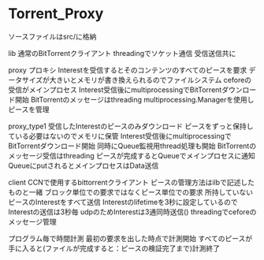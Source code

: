 # Torrent_Proxy

ソースファイルはsrc/に格納

lib 通常のBitTorrentクライアント
threadingでソケット通信 受信送信共に

proxy プロキシ Interestを受信するとそのコンテンツのすべてのピースを要求 データサイズが大きいとメモリが書き換えられるのでファイルシステム
ceforeの受信がメインプロセス
Interest受信後にmultiprocessingでBitTorrentダウンロード開始 
BitTorrentのメッセージはthreading
multiprocessing.Managerを使用しピースを管理

proxy_type1 受信したInterestのピースのみダウンロード ピースをずっと保持している必要はないのでメモリに保管
Interest受信後にmultiprocessingでBitTorrentダウンロード開始
同時にQueue監視用thread処理も開始
BitTorrentのメッセージ受信はthreading
ピースが完成するとQueueでメインプロセスに通知
QueueにputされるとメインプロセスはData送信

client CCNで使用するbittorrentクライアント ピースの管理方法はilbで記述したものと一緒 ブロック単位での要求ではなくピース単位での要求 所持していないピースのInterestをすべて送信 
Interestのlifetimeを3秒に設定しているのでInterestの送信は3秒毎 udpのためInterestは3通同時送信()
threadingでceforeのメッセージ管理

プログラム毎で時間計測 最初の要求を出した時点で計測開始 すべてのピースが手に入ると(ファイルが完成すると：ピースの検証完了まで)計測終了

